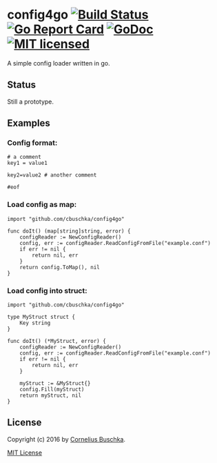 # config4go [![Build Status](https://travis-ci.org/cbuschka/config4go.svg)](https://travis-ci.org/cbuschka/config4go) [![Go Report Card](https://goreportcard.com/badge/github.com/cbuschka/config4go)](https://goreportcard.com/report/github.com/cbuschka/config4go) [![GoDoc](https://godoc.org/github.com/cbuschka/config4go?status.svg)](https://godoc.org/github.com/cbuschka/config4go) [![MIT licensed](https://img.shields.io/badge/license-MIT-blue.svg)](https://raw.githubusercontent.com/hyperium/hyper/master/LICENSE)

A simple config loader written in go.

## Status

Still a prototype.

## Examples

### Config format:
```
# a comment
key1 = value1

key2=value2 # another comment

#eof
```

### Load config as map:
```
import "github.com/cbuschka/config4go"

func doIt() (map[string]string, error) {
    configReader := NewConfigReader()
	config, err := configReader.ReadConfigFromFile("example.conf")
	if err != nil {
	    return nil, err
	}
	return config.ToMap(), nil
}
```

### Load config into struct:
```
import "github.com/cbuschka/config4go"

type MyStruct struct {
    Key string
}

func doIt() (*MyStruct, error) {
    configReader := NewConfigReader()
	config, err := configReader.ReadConfigFromFile("example.conf")
	if err != nil {
	    return nil, err
	}

	myStruct := &MyStruct{}
	config.Fill(myStruct)
    return myStruct, nil
}
```

## License

Copyright (c) 2016 by [Cornelius Buschka](https://github.com/cbuschka).

[MIT License](LICENSE)
